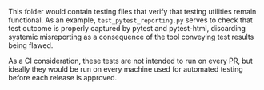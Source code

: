 This folder would contain testing files that verify that testing utilities remain functional. As an example, `test_pytest_reporting.py` serves to check that test outcome is properly captured by pytest and pytest-html, discarding systemic misreporting as a consequence of the tool conveying test results being flawed.

As a CI consideration, these tests are not intended to run on every PR, but ideally they would be run on every machine used for automated testing before each release is approved.